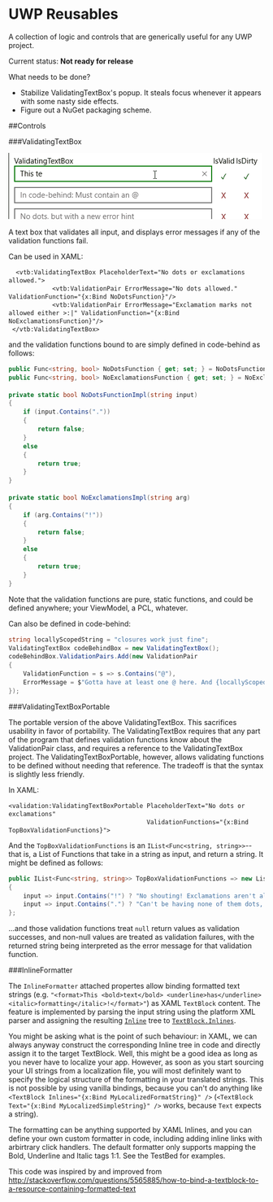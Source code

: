 # UWP Reusables

A collection of logic and controls that are generically useful for any UWP project.

Current status: 
**Not ready for release**

What needs to be done?
 * Stabilize ValidatingTextBox's popup. It steals focus whenever it appears with some nasty side effects.
 * Figure out a NuGet packaging scheme.

##Controls

###ValidatingTextBox

![Animated example](validatingtextbox-example.gif)

A text box that validates all input, and displays error messages if any of the validation functions fail.

Can be used in XAML:

```XAML
  <vtb:ValidatingTextBox PlaceholderText="No dots or exclamations allowed.">
            <vtb:ValidationPair ErrorMessage="No dots allowed." ValidationFunction="{x:Bind NoDotsFunction}"/>
            <vtb:ValidationPair ErrorMessage="Exclamation marks not allowed either >:|" ValidationFunction="{x:Bind NoExclamationsFunction}"/>
 </vtb:ValidatingTextBox>
```

and the validation functions bound to are simply defined in code-behind as follows:

```C# 	
public Func<string, bool> NoDotsFunction { get; set; } = NoDotsFunctionImpl;
public Func<string, bool> NoExclamationsFunction { get; set; } = NoExclamationsImpl;

private static bool NoDotsFunctionImpl(string input)
{
    if (input.Contains("."))
    {
        return false;
    }
    else
    {
        return true;
    }
}

private static bool NoExclamationsImpl(string arg)
{
    if (arg.Contains("!"))
    {
        return false;
    }
    else
    {
        return true;
    }
}
```

Note that the validation functions are pure, static functions, and could be defined anywhere; your ViewModel, a PCL, whatever.

Can also be defined in code-behind:
   
```C# 
string locallyScopedString = "closures work just fine";
ValidatingTextBox codeBehindBox = new ValidatingTextBox();
codeBehindBox.ValidationPairs.Add(new ValidationPair
{
    ValidationFunction = s => s.Contains("@"),
    ErrorMessage = $"Gotta have at least one @ here. And {locallyScopedString}!",                
});   
```       

###ValidatingTextBoxPortable

The portable version of the above ValidatingTextBox. This sacrifices usability in favor of portability. The ValidatingTextBox requires that
any part of the program that defines validation functions know about the ValidationPair class, and requires a reference to the ValidatingTextBox project.
The ValidatingTextBoxPortable, however, allows validating functions to be defined without needing that reference. The tradeoff is that the syntax is slightly less friendly.

In XAML: 

```XAML
<validation:ValidatingTextBoxPortable PlaceholderText="No dots or exclamations" 
									  ValidationFunctions="{x:Bind TopBoxValidationFunctions}">
```

And the `TopBoxValidationFunctions` is an `IList<Func<string, string>>`--that is, a List of Functions that take in a string as input, and return a string. It might be defined as follows:

```C#
public IList<Func<string, string>> TopBoxValidationFunctions => new List<Func<string, string>>
{
	input => input.Contains("!") ? "No shouting! Exclamations aren't allowed." : null,
    input => input.Contains(".") ? "Can't be having none of them dots, either." : null
};
```

...and those validation functions treat `null` return values as validation successes, and non-null values are treated as validation failures, with the returned string being interpreted as the error message for that validation function.

###InlineFormatter

The `InlineFormatter` attached propertes allow binding formatted text strings (e.g. `"<format>This <bold>text</bold> <underline>has</underline> <italic>formatting</italic>!</format>"`) as XAML `TextBlock` content. The feature is implemented by parsing the input string using the platform XML parser and assigning the resulting [`Inline`](https://msdn.microsoft.com/en-us/library/windows/apps/windows.ui.xaml.documents.inline.aspx) tree to [`TextBlock.Inlines`](https://msdn.microsoft.com/en-us/library/windows/apps/windows.ui.xaml.controls.textblock.inlines.aspx).

You might be asking what is the point of such behaviour: in XAML, we can always anyway construct the corresponding Inline tree in code and directly assign it to the target TextBlock. Well, this might be a good idea as long as you never have to localize your app. However, as soon as you start sourcing your UI strings from a localization file, you will most definitely want to specify the logical structure of the formatting in your translated strings. This is not possible by using vanilla bindings, because you can't do anything like `<TextBlock Inlines="{x:Bind MyLocalizedFormatString}" />` (`<TextBlock Text="{x:Bind MyLocalizedSimpleString}" />` works, because `Text` expects a string).

The formatting can be anything supported by XAML Inlines, and you can define your own custom formatter in code, including adding inline links with arbirtrary click handlers. The default formatter only supports mapping the Bold, Underline and Italic tags 1:1. See the TestBed for examples.

This code was inspired by and improved from http://stackoverflow.com/questions/5565885/how-to-bind-a-textblock-to-a-resource-containing-formatted-text
